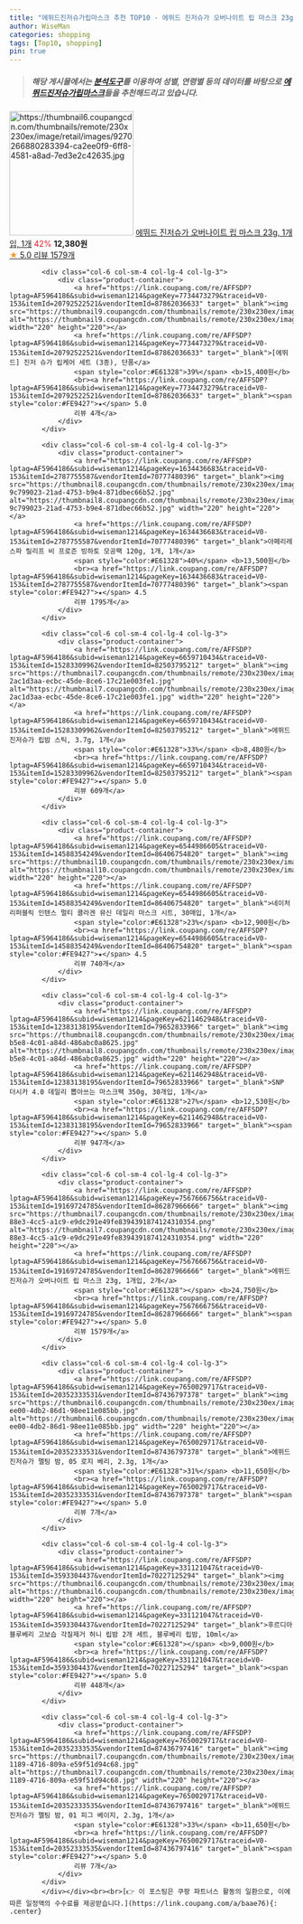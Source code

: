 ```yaml
---
title: "에뛰드진저슈가립마스크 추천 TOP10 - 에뛰드 진저슈가 오버나이트 립 마스크 23g, 1개입, 1개"
author: WiseMan
categories: shopping
tags: [Top10, shopping]
pin: true
---
```


> ##### 해당 게시물에서는 [**분석도구**](https://itemscout.io/)를 이용하여 **성별**, **연령별** 등의 데이터를 바탕으로 [**에뛰드진저슈가립마스크**](https://link.coupang.com/a/baae76)들을 추천해드리고 있습니다.
<div class="container"><div class="row">
            <div class="col-6 col-sm-4 col-lg-4 col-lg-3">
                <div class="product-container">
                    <a href="https://link.coupang.com/re/AFFSDP?lptag=AF5964186&subid=wiseman1214&pageKey=7567666756&traceid=V0-153&itemId=19951022142&vendorItemId=82626740746" target="_blank"><img src="https://thumbnail6.coupangcdn.com/thumbnails/remote/230x230ex/image/retail/images/9270266880283394-ca2ee0f9-6ff8-4581-a8ad-7ed3e2c42635.jpg" alt="https://thumbnail6.coupangcdn.com/thumbnails/remote/230x230ex/image/retail/images/9270266880283394-ca2ee0f9-6ff8-4581-a8ad-7ed3e2c42635.jpg" width="220" height="220"></a>
                    <a href="https://link.coupang.com/re/AFFSDP?lptag=AF5964186&subid=wiseman1214&pageKey=7567666756&traceid=V0-153&itemId=19951022142&vendorItemId=82626740746" target="_blank">에뛰드 진저슈가 오버나이트 립 마스크 23g, 1개입, 1개</a>
                    <span style="color:#E61328">42%</span> <b>12,380원</b>
                    <br><a href="https://link.coupang.com/re/AFFSDP?lptag=AF5964186&subid=wiseman1214&pageKey=7567666756&traceid=V0-153&itemId=19951022142&vendorItemId=82626740746" target="_blank"><span style="color:#FE9427">★</span> 5.0
                    리뷰 1579개</a>
                </div>
            </div>
            
            <div class="col-6 col-sm-4 col-lg-4 col-lg-3">
                <div class="product-container">
                    <a href="https://link.coupang.com/re/AFFSDP?lptag=AF5964186&subid=wiseman1214&pageKey=7734473279&traceid=V0-153&itemId=20792522521&vendorItemId=87862036633" target="_blank"><img src="https://thumbnail9.coupangcdn.com/thumbnails/remote/230x230ex/image/vendor_inventory/5bf3/d60072255dfb4e265063dca8990d8273345189bd162447f58c23487ae0a4.jpg" alt="https://thumbnail9.coupangcdn.com/thumbnails/remote/230x230ex/image/vendor_inventory/5bf3/d60072255dfb4e265063dca8990d8273345189bd162447f58c23487ae0a4.jpg" width="220" height="220"></a>
                    <a href="https://link.coupang.com/re/AFFSDP?lptag=AF5964186&subid=wiseman1214&pageKey=7734473279&traceid=V0-153&itemId=20792522521&vendorItemId=87862036633" target="_blank">[에뛰드] 진저 슈가 립케어 세트 (3종), 단품</a>
                    <span style="color:#E61328">39%</span> <b>15,400원</b>
                    <br><a href="https://link.coupang.com/re/AFFSDP?lptag=AF5964186&subid=wiseman1214&pageKey=7734473279&traceid=V0-153&itemId=20792522521&vendorItemId=87862036633" target="_blank"><span style="color:#FE9427">★</span> 5.0
                    리뷰 4개</a>
                </div>
            </div>
            
            <div class="col-6 col-sm-4 col-lg-4 col-lg-3">
                <div class="product-container">
                    <a href="https://link.coupang.com/re/AFFSDP?lptag=AF5964186&subid=wiseman1214&pageKey=1634436683&traceid=V0-153&itemId=2787755587&vendorItemId=70777480396" target="_blank"><img src="https://thumbnail8.coupangcdn.com/thumbnails/remote/230x230ex/image/retail/images/3221530146599280-9c799023-21ad-4753-b9e4-871dbec66b52.jpg" alt="https://thumbnail8.coupangcdn.com/thumbnails/remote/230x230ex/image/retail/images/3221530146599280-9c799023-21ad-4753-b9e4-871dbec66b52.jpg" width="220" height="220"></a>
                    <a href="https://link.coupang.com/re/AFFSDP?lptag=AF5964186&subid=wiseman1214&pageKey=1634436683&traceid=V0-153&itemId=2787755587&vendorItemId=70777480396" target="_blank">아페리레 스파 릴리프 비 프로즌 빙하토 모공팩 120g, 1개, 1개</a>
                    <span style="color:#E61328">40%</span> <b>13,500원</b>
                    <br><a href="https://link.coupang.com/re/AFFSDP?lptag=AF5964186&subid=wiseman1214&pageKey=1634436683&traceid=V0-153&itemId=2787755587&vendorItemId=70777480396" target="_blank"><span style="color:#FE9427">★</span> 4.5
                    리뷰 1795개</a>
                </div>
            </div>
            
            <div class="col-6 col-sm-4 col-lg-4 col-lg-3">
                <div class="product-container">
                    <a href="https://link.coupang.com/re/AFFSDP?lptag=AF5964186&subid=wiseman1214&pageKey=6659710434&traceid=V0-153&itemId=15283309962&vendorItemId=82503795212" target="_blank"><img src="https://thumbnail7.coupangcdn.com/thumbnails/remote/230x230ex/image/retail/images/2367611697787538-2ac1d3aa-ecbc-45de-8ce6-17c21e003fe1.jpg" alt="https://thumbnail7.coupangcdn.com/thumbnails/remote/230x230ex/image/retail/images/2367611697787538-2ac1d3aa-ecbc-45de-8ce6-17c21e003fe1.jpg" width="220" height="220"></a>
                    <a href="https://link.coupang.com/re/AFFSDP?lptag=AF5964186&subid=wiseman1214&pageKey=6659710434&traceid=V0-153&itemId=15283309962&vendorItemId=82503795212" target="_blank">에뛰드 진저슈가 립밤 스틱, 3.7g, 1개</a>
                    <span style="color:#E61328">33%</span> <b>8,480원</b>
                    <br><a href="https://link.coupang.com/re/AFFSDP?lptag=AF5964186&subid=wiseman1214&pageKey=6659710434&traceid=V0-153&itemId=15283309962&vendorItemId=82503795212" target="_blank"><span style="color:#FE9427">★</span> 5.0
                    리뷰 609개</a>
                </div>
            </div>
            
            <div class="col-6 col-sm-4 col-lg-4 col-lg-3">
                <div class="product-container">
                    <a href="https://link.coupang.com/re/AFFSDP?lptag=AF5964186&subid=wiseman1214&pageKey=6544986605&traceid=V0-153&itemId=14588354249&vendorItemId=86406754820" target="_blank"><img src="https://thumbnail10.coupangcdn.com/thumbnails/remote/230x230ex/image/vendor_inventory/d6ec/682e7daea361d34ea34e665b600a48171fb0c01b35a74979b19fc6a83ff4.jpg" alt="https://thumbnail10.coupangcdn.com/thumbnails/remote/230x230ex/image/vendor_inventory/d6ec/682e7daea361d34ea34e665b600a48171fb0c01b35a74979b19fc6a83ff4.jpg" width="220" height="220"></a>
                    <a href="https://link.coupang.com/re/AFFSDP?lptag=AF5964186&subid=wiseman1214&pageKey=6544986605&traceid=V0-153&itemId=14588354249&vendorItemId=86406754820" target="_blank">네이처리퍼블릭 인텐스 멀티 콜라겐 뮤신 데일리 마스크 시트, 30매입, 1개</a>
                    <span style="color:#E61328">23%</span> <b>12,900원</b>
                    <br><a href="https://link.coupang.com/re/AFFSDP?lptag=AF5964186&subid=wiseman1214&pageKey=6544986605&traceid=V0-153&itemId=14588354249&vendorItemId=86406754820" target="_blank"><span style="color:#FE9427">★</span> 4.5
                    리뷰 740개</a>
                </div>
            </div>
            
            <div class="col-6 col-sm-4 col-lg-4 col-lg-3">
                <div class="product-container">
                    <a href="https://link.coupang.com/re/AFFSDP?lptag=AF5964186&subid=wiseman1214&pageKey=6211462948&traceid=V0-153&itemId=12383138195&vendorItemId=79652833966" target="_blank"><img src="https://thumbnail8.coupangcdn.com/thumbnails/remote/230x230ex/image/retail/images/2021/11/30/18/9/94f67a6a-b5e8-4c01-a84d-486abc0a8625.jpg" alt="https://thumbnail8.coupangcdn.com/thumbnails/remote/230x230ex/image/retail/images/2021/11/30/18/9/94f67a6a-b5e8-4c01-a84d-486abc0a8625.jpg" width="220" height="220"></a>
                    <a href="https://link.coupang.com/re/AFFSDP?lptag=AF5964186&subid=wiseman1214&pageKey=6211462948&traceid=V0-153&itemId=12383138195&vendorItemId=79652833966" target="_blank">SNP 더시카 4.0 데일리 뽑아쓰는 마스크팩 350g, 30개입, 1개</a>
                    <span style="color:#E61328">27%</span> <b>12,530원</b>
                    <br><a href="https://link.coupang.com/re/AFFSDP?lptag=AF5964186&subid=wiseman1214&pageKey=6211462948&traceid=V0-153&itemId=12383138195&vendorItemId=79652833966" target="_blank"><span style="color:#FE9427">★</span> 5.0
                    리뷰 947개</a>
                </div>
            </div>
            
            <div class="col-6 col-sm-4 col-lg-4 col-lg-3">
                <div class="product-container">
                    <a href="https://link.coupang.com/re/AFFSDP?lptag=AF5964186&subid=wiseman1214&pageKey=7567666756&traceid=V0-153&itemId=19169724785&vendorItemId=86287966666" target="_blank"><img src="https://thumbnail7.coupangcdn.com/thumbnails/remote/230x230ex/image/retail/images/5eb17d80-88e3-4cc5-a1c9-e9dc291e49fe8394391874124310354.png" alt="https://thumbnail7.coupangcdn.com/thumbnails/remote/230x230ex/image/retail/images/5eb17d80-88e3-4cc5-a1c9-e9dc291e49fe8394391874124310354.png" width="220" height="220"></a>
                    <a href="https://link.coupang.com/re/AFFSDP?lptag=AF5964186&subid=wiseman1214&pageKey=7567666756&traceid=V0-153&itemId=19169724785&vendorItemId=86287966666" target="_blank">에뛰드 진저슈가 오버나이트 립 마스크 23g, 1개입, 2개</a>
                    <span style="color:#E61328"></span> <b>24,750원</b>
                    <br><a href="https://link.coupang.com/re/AFFSDP?lptag=AF5964186&subid=wiseman1214&pageKey=7567666756&traceid=V0-153&itemId=19169724785&vendorItemId=86287966666" target="_blank"><span style="color:#FE9427">★</span> 5.0
                    리뷰 1579개</a>
                </div>
            </div>
            
            <div class="col-6 col-sm-4 col-lg-4 col-lg-3">
                <div class="product-container">
                    <a href="https://link.coupang.com/re/AFFSDP?lptag=AF5964186&subid=wiseman1214&pageKey=7650029717&traceid=V0-153&itemId=20352333531&vendorItemId=87436797378" target="_blank"><img src="https://thumbnail6.coupangcdn.com/thumbnails/remote/230x230ex/image/retail/images/2023/10/13/9/5/a20d845c-ee00-4db2-86d1-98ee11e085bb.jpg" alt="https://thumbnail6.coupangcdn.com/thumbnails/remote/230x230ex/image/retail/images/2023/10/13/9/5/a20d845c-ee00-4db2-86d1-98ee11e085bb.jpg" width="220" height="220"></a>
                    <a href="https://link.coupang.com/re/AFFSDP?lptag=AF5964186&subid=wiseman1214&pageKey=7650029717&traceid=V0-153&itemId=20352333531&vendorItemId=87436797378" target="_blank">에뛰드 진저슈가 멜팅 밤, 05 로지 베리, 2.3g, 1개</a>
                    <span style="color:#E61328">31%</span> <b>11,650원</b>
                    <br><a href="https://link.coupang.com/re/AFFSDP?lptag=AF5964186&subid=wiseman1214&pageKey=7650029717&traceid=V0-153&itemId=20352333531&vendorItemId=87436797378" target="_blank"><span style="color:#FE9427">★</span> 5.0
                    리뷰 7개</a>
                </div>
            </div>
            
            <div class="col-6 col-sm-4 col-lg-4 col-lg-3">
                <div class="product-container">
                    <a href="https://link.coupang.com/re/AFFSDP?lptag=AF5964186&subid=wiseman1214&pageKey=331121047&traceid=V0-153&itemId=3593304437&vendorItemId=70227125294" target="_blank"><img src="https://thumbnail6.coupangcdn.com/thumbnails/remote/230x230ex/image/vendor_inventory/5f3a/6f23e148ccbd33136df81ed63189baeaca751419a5472cb0b242e3174b27.jpg" alt="https://thumbnail6.coupangcdn.com/thumbnails/remote/230x230ex/image/vendor_inventory/5f3a/6f23e148ccbd33136df81ed63189baeaca751419a5472cb0b242e3174b27.jpg" width="220" height="220"></a>
                    <a href="https://link.coupang.com/re/AFFSDP?lptag=AF5964186&subid=wiseman1214&pageKey=331121047&traceid=V0-153&itemId=3593304437&vendorItemId=70227125294" target="_blank">후르디아 블루베리 고보습 각질제거 허니 립밤 2개 세트, 블루베리 립밤, 10ml</a>
                    <span style="color:#E61328"></span> <b>9,000원</b>
                    <br><a href="https://link.coupang.com/re/AFFSDP?lptag=AF5964186&subid=wiseman1214&pageKey=331121047&traceid=V0-153&itemId=3593304437&vendorItemId=70227125294" target="_blank"><span style="color:#FE9427">★</span> 5.0
                    리뷰 448개</a>
                </div>
            </div>
            
            <div class="col-6 col-sm-4 col-lg-4 col-lg-3">
                <div class="product-container">
                    <a href="https://link.coupang.com/re/AFFSDP?lptag=AF5964186&subid=wiseman1214&pageKey=7650029717&traceid=V0-153&itemId=20352333535&vendorItemId=87436797416" target="_blank"><img src="https://thumbnail7.coupangcdn.com/thumbnails/remote/230x230ex/image/retail/images/2023/10/13/9/2/577c9f84-1189-4716-809a-e59f51d94c68.jpg" alt="https://thumbnail7.coupangcdn.com/thumbnails/remote/230x230ex/image/retail/images/2023/10/13/9/2/577c9f84-1189-4716-809a-e59f51d94c68.jpg" width="220" height="220"></a>
                    <a href="https://link.coupang.com/re/AFFSDP?lptag=AF5964186&subid=wiseman1214&pageKey=7650029717&traceid=V0-153&itemId=20352333535&vendorItemId=87436797416" target="_blank">에뛰드 진저슈가 멜팅 밤, 01 피그 베이지, 2.3g, 1개</a>
                    <span style="color:#E61328">33%</span> <b>11,650원</b>
                    <br><a href="https://link.coupang.com/re/AFFSDP?lptag=AF5964186&subid=wiseman1214&pageKey=7650029717&traceid=V0-153&itemId=20352333535&vendorItemId=87436797416" target="_blank"><span style="color:#FE9427">★</span> 5.0
                    리뷰 7개</a>
                </div>
            </div>
            </div></div><br><br>[👉 이 포스팅은 쿠팡 파트너스 활동의 일환으로, 이에 따른 일정액의 수수료를 제공받습니다.](https://link.coupang.com/a/baae76){: .center}
